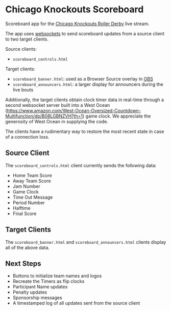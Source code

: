 # Chicago Knockouts Scoreboard
Scoreboard app for the [Chicago Knockouts Roller Derby](http://chicagoknockouts.com) live stream.

The app uses [websockets](https://websockets.readthedocs.io/en/stable/) to send scoreboard updates from a source client to two target clients.

Source clients: 
- `scoreboard_controls.html`

Target clients:
- `scoreboard_banner.html`: used as a Browser Source overlay in [OBS](https://obsproject.com)
- `scoreboard_announcers.html`: a larger display for announcers during the live bouts

Additionally, the target clients obtain clock timer data in real-time through a second websocket server built into a West Ocean (https://www.amazon.com/West-Ocean-Oversized-Countdown-Multifunction/dp/B08LGBNZVH?th=1) game clock.  We appreciate the generosity of West Ocean in supplying the code.

The clients have a rudimentary way to restore the most recent state in case of a connection loss.

## Source Client
The `scoreboard_controls.html` client currently sends the following data:
- Home Team Score
- Away Team Score
- Jam Number
- Game Clock
- Time Out Message
- Period Number
- Halftime
- Final Score

## Target Clients
The `scoreboard_banner.html` and `scoreboard_announcers.html` clients display all of the above data.

## Next Steps
- Buttons to initialize team names and logos
- Recreate the Timers as flip clocks
- Participant Name updates
- Penalty updates
- Sponsorship messages
- A timestamped log of all updates sent from the source client
